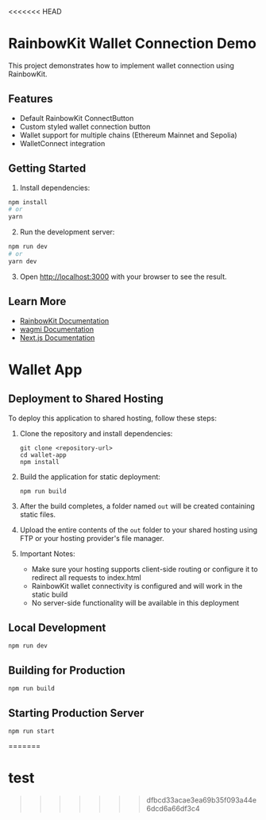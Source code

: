 <<<<<<< HEAD
# RainbowKit Wallet Connection Demo

This project demonstrates how to implement wallet connection using RainbowKit.

## Features

- Default RainbowKit ConnectButton
- Custom styled wallet connection button
- Wallet support for multiple chains (Ethereum Mainnet and Sepolia)
- WalletConnect integration

## Getting Started

1. Install dependencies:

```bash
npm install
# or
yarn
```

2. Run the development server:

```bash
npm run dev
# or
yarn dev
```

3. Open [http://localhost:3000](http://localhost:3000) with your browser to see the result.

## Learn More

- [RainbowKit Documentation](https://rainbowkit.com/docs/introduction)
- [wagmi Documentation](https://wagmi.sh/react/getting-started)
- [Next.js Documentation](https://nextjs.org/docs)

# Wallet App

## Deployment to Shared Hosting

To deploy this application to shared hosting, follow these steps:

1. Clone the repository and install dependencies:
   ```
   git clone <repository-url>
   cd wallet-app
   npm install
   ```

2. Build the application for static deployment:
   ```
   npm run build
   ```

3. After the build completes, a folder named `out` will be created containing static files.

4. Upload the entire contents of the `out` folder to your shared hosting using FTP or your hosting provider's file manager.

5. Important Notes:
   - Make sure your hosting supports client-side routing or configure it to redirect all requests to index.html
   - RainbowKit wallet connectivity is configured and will work in the static build
   - No server-side functionality will be available in this deployment

## Local Development

```
npm run dev
```

## Building for Production

```
npm run build
```

## Starting Production Server

```
npm run start
``` 
=======
# test
>>>>>>> dfbcd33acae3ea69b35f093a44e6dcd6a66df3c4

